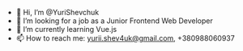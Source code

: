 - 👋 Hi, I’m @YuriShevchuk
- 👀 I’m looking for a job as a Junior Frontend Web Developer
- 🌱 I’m currently learning Vue.js
- 📫 How to reach me: yurii.shev4uk@gmail.com, +380988060937
      

<!---
YuriShevchuk/YuriShevchuk is a ✨ special ✨ repository because its `README.md` (this file) appears on your GitHub profile.
You can click the Preview link to take a look at your changes.
--->
